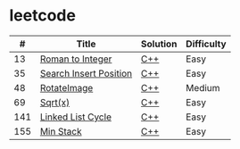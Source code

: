 # leetcode


| # | Title | Solution | Difficulty |
|---| ----- | -------- | ---------- |
|13|[Roman to Integer](https://leetcode.com/problems) | [C++](./13_Roman_to_Integer/13_Roman_to_Integer/13_Roman_to_Integer.cpp)|Easy|
|35|[Search Insert Position](https://leetcode.com/problem) | [C++](./35_Search_Insert_Position/35_Search_Insert_Position/35_Search_Insert_Position.cpp)|Easy|
|48|[RotateImage](https://leetcode.com/problems) | [C++](./48_Rotate_Image/48_Rotate_Image/48_Rotate_Image.cpp)|Medium|
|69|[Sqrt(x)](https://leetcode.com/problems) | [C++](./69_Sqrt(x)/69_Sqrt(x)/69_Sqrt(x).cpp)|Easy|
|141|[Linked List Cycle](https://leetcode.com/problems) | [C++](./141_Linked_List_Cycle/141_Linked_List_Cycle/141_Linked_List_Cycle.cpp)|Easy|
|155|[Min Stack](https://leetcode.com/problems) | [C++](./155_Min_Stack/155_Min_Stack/155_Min_Stack.cpp)|Easy|
